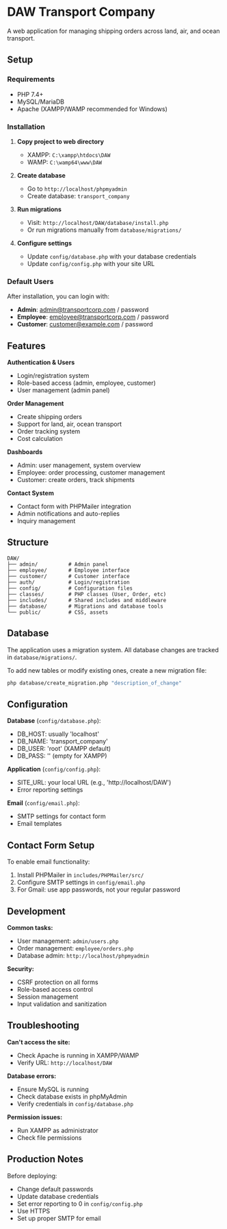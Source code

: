 # DAW Transport Company

A web application for managing shipping orders across land, air, and ocean transport.

## Setup

### Requirements
- PHP 7.4+
- MySQL/MariaDB  
- Apache (XAMPP/WAMP recommended for Windows)

### Installation

1. **Copy project to web directory**
   - XAMPP: `C:\xampp\htdocs\DAW`
   - WAMP: `C:\wamp64\www\DAW`

2. **Create database**
   - Go to `http://localhost/phpmyadmin`
   - Create database: `transport_company`

3. **Run migrations**
   - Visit: `http://localhost/DAW/database/install.php`
   - Or run migrations manually from `database/migrations/`

4. **Configure settings**
   - Update `config/database.php` with your database credentials
   - Update `config/config.php` with your site URL

### Default Users

After installation, you can login with:

- **Admin**: admin@transportcorp.com / password
- **Employee**: employee@transportcorp.com / password  
- **Customer**: customer@example.com / password

## Features

**Authentication & Users**
- Login/registration system
- Role-based access (admin, employee, customer)
- User management (admin panel)

**Order Management**
- Create shipping orders
- Support for land, air, ocean transport
- Order tracking system
- Cost calculation

**Dashboards**
- Admin: user management, system overview
- Employee: order processing, customer management
- Customer: create orders, track shipments

**Contact System**
- Contact form with PHPMailer integration
- Admin notifications and auto-replies
- Inquiry management

## Structure

```
DAW/
├── admin/          # Admin panel
├── employee/       # Employee interface  
├── customer/       # Customer interface
├── auth/           # Login/registration
├── config/         # Configuration files
├── classes/        # PHP classes (User, Order, etc)
├── includes/       # Shared includes and middleware
├── database/       # Migrations and database tools
└── public/         # CSS, assets
```

## Database

The application uses a migration system. All database changes are tracked in `database/migrations/`. 

To add new tables or modify existing ones, create a new migration file:
```bash
php database/create_migration.php "description_of_change"
```

## Configuration

**Database** (`config/database.php`):
- DB_HOST: usually 'localhost'
- DB_NAME: 'transport_company'  
- DB_USER: 'root' (XAMPP default)
- DB_PASS: '' (empty for XAMPP)

**Application** (`config/config.php`):
- SITE_URL: your local URL (e.g., 'http://localhost/DAW')
- Error reporting settings

**Email** (`config/email.php`):
- SMTP settings for contact form
- Email templates

## Contact Form Setup

To enable email functionality:

1. Install PHPMailer in `includes/PHPMailer/src/`
2. Configure SMTP settings in `config/email.php`
3. For Gmail: use app passwords, not your regular password

## Development

**Common tasks:**
- User management: `admin/users.php`
- Order management: `employee/orders.php`
- Database admin: `http://localhost/phpmyadmin`

**Security:**
- CSRF protection on all forms
- Role-based access control
- Session management
- Input validation and sanitization

## Troubleshooting

**Can't access the site:**
- Check Apache is running in XAMPP/WAMP
- Verify URL: `http://localhost/DAW`

**Database errors:**
- Ensure MySQL is running
- Check database exists in phpMyAdmin
- Verify credentials in `config/database.php`

**Permission issues:**
- Run XAMPP as administrator
- Check file permissions

## Production Notes

Before deploying:
- Change default passwords
- Update database credentials
- Set error reporting to 0 in `config/config.php`
- Use HTTPS
- Set up proper SMTP for email